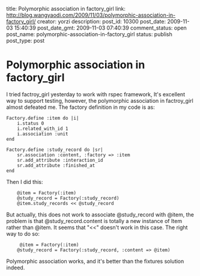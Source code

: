title: Polymorphic association in factory_girl
link: http://blog.wangyaodi.com/2009/11/03/polymorphic-association-in-factory_girl/
creator: yorzi
description: 
post_id: 10300
post_date: 2009-11-03 15:40:39
post_date_gmt: 2009-11-03 07:40:39
comment_status: open
post_name: polymorphic-association-in-factory_girl
status: publish
post_type: post

# Polymorphic association in factory_girl

I tried factroy_girl yesterday to work with rspec framework, It's excellent way to support testing, however, the polymorphic association in factroy_girl almost defeated me. The factory definition in my code is as: 
    
    
    Factory.define :item do |i|
        i.status 0
        i.related_with_id 1
        i.association :unit
    end
    
    Factory.define :study_record do |sr|
        sr.association :content, :factory => :item
        sr.add_attribute :interaction_id
        sr.add_attribute :finished_at
    end
    

Then I did this: 
    
    
    
        @item = Factory(:item)
        @study_record = Factory(:study_record)
        @item.study_records << @study_record
    
    

But actually, this does not work to associate @study_record with @item, the problem is that @study_record.content is totally a new instance of Item rather than @item. It seems that "<<" doesn't work in this case. The right way to do so: 
    
    
    
         @item = Factory(:item)
        @study_record = Factory(:study_record, :content => @item)
    
    

Polymorphic association works, and it's better than the fixtures solution indeed.